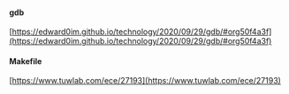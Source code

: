 #### gdb
[https://edward0im.github.io/technology/2020/09/29/gdb/#org50f4a3f](https://edward0im.github.io/technology/2020/09/29/gdb/#org50f4a3f)

#### Makefile
[https://www.tuwlab.com/ece/27193](https://www.tuwlab.com/ece/27193)